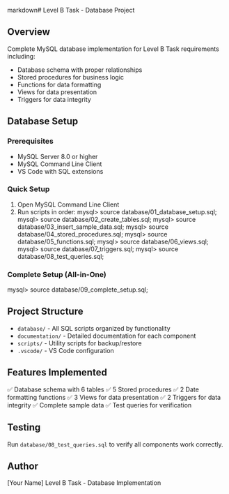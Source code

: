 markdown# Level B Task - Database Project

## Overview
Complete MySQL database implementation for Level B Task requirements including:
- Database schema with proper relationships
- Stored procedures for business logic
- Functions for data formatting
- Views for data presentation
- Triggers for data integrity

## Database Setup

### Prerequisites
- MySQL Server 8.0 or higher
- MySQL Command Line Client
- VS Code with SQL extensions

### Quick Setup
1. Open MySQL Command Line Client
2. Run scripts in order:
mysql> source database/01_database_setup.sql;
mysql> source database/02_create_tables.sql;
mysql> source database/03_insert_sample_data.sql;
mysql> source database/04_stored_procedures.sql;
mysql> source database/05_functions.sql;
mysql> source database/06_views.sql;
mysql> source database/07_triggers.sql;
mysql> source database/08_test_queries.sql;

### Complete Setup (All-in-One)
mysql> source database/09_complete_setup.sql;

## Project Structure
- `database/` - All SQL scripts organized by functionality
- `documentation/` - Detailed documentation for each component
- `scripts/` - Utility scripts for backup/restore
- `.vscode/` - VS Code configuration

## Features Implemented
✅ Database schema with 6 tables
✅ 5 Stored procedures
✅ 2 Date formatting functions
✅ 3 Views for data presentation
✅ 2 Triggers for data integrity
✅ Complete sample data
✅ Test queries for verification

## Testing
Run `database/08_test_queries.sql` to verify all components work correctly.

## Author
[Your Name]
Level B Task - Database Implementation